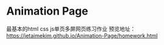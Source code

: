 # Animation Page
最基本的html css js单页多屏网页练习作业
预览地址：https://jetaimekim.github.io/Animation-Page/homework.html
